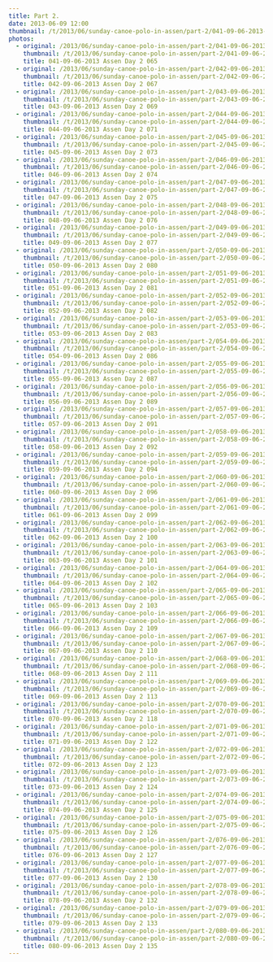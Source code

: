 ```yaml
---
title: Part 2.
date: 2013-06-09 12:00
thumbnail: /t/2013/06/sunday-canoe-polo-in-assen/part-2/041-09-06-2013-assen-day-2-065.jpg
photos:
  - original: /2013/06/sunday-canoe-polo-in-assen/part-2/041-09-06-2013-assen-day-2-065.jpg
    thumbnail: /t/2013/06/sunday-canoe-polo-in-assen/part-2/041-09-06-2013-assen-day-2-065.jpg
    title: 041-09-06-2013 Assen Day 2 065
  - original: /2013/06/sunday-canoe-polo-in-assen/part-2/042-09-06-2013-assen-day-2-067.jpg
    thumbnail: /t/2013/06/sunday-canoe-polo-in-assen/part-2/042-09-06-2013-assen-day-2-067.jpg
    title: 042-09-06-2013 Assen Day 2 067
  - original: /2013/06/sunday-canoe-polo-in-assen/part-2/043-09-06-2013-assen-day-2-069.jpg
    thumbnail: /t/2013/06/sunday-canoe-polo-in-assen/part-2/043-09-06-2013-assen-day-2-069.jpg
    title: 043-09-06-2013 Assen Day 2 069
  - original: /2013/06/sunday-canoe-polo-in-assen/part-2/044-09-06-2013-assen-day-2-071.jpg
    thumbnail: /t/2013/06/sunday-canoe-polo-in-assen/part-2/044-09-06-2013-assen-day-2-071.jpg
    title: 044-09-06-2013 Assen Day 2 071
  - original: /2013/06/sunday-canoe-polo-in-assen/part-2/045-09-06-2013-assen-day-2-073.jpg
    thumbnail: /t/2013/06/sunday-canoe-polo-in-assen/part-2/045-09-06-2013-assen-day-2-073.jpg
    title: 045-09-06-2013 Assen Day 2 073
  - original: /2013/06/sunday-canoe-polo-in-assen/part-2/046-09-06-2013-assen-day-2-074.jpg
    thumbnail: /t/2013/06/sunday-canoe-polo-in-assen/part-2/046-09-06-2013-assen-day-2-074.jpg
    title: 046-09-06-2013 Assen Day 2 074
  - original: /2013/06/sunday-canoe-polo-in-assen/part-2/047-09-06-2013-assen-day-2-075.jpg
    thumbnail: /t/2013/06/sunday-canoe-polo-in-assen/part-2/047-09-06-2013-assen-day-2-075.jpg
    title: 047-09-06-2013 Assen Day 2 075
  - original: /2013/06/sunday-canoe-polo-in-assen/part-2/048-09-06-2013-assen-day-2-076.jpg
    thumbnail: /t/2013/06/sunday-canoe-polo-in-assen/part-2/048-09-06-2013-assen-day-2-076.jpg
    title: 048-09-06-2013 Assen Day 2 076
  - original: /2013/06/sunday-canoe-polo-in-assen/part-2/049-09-06-2013-assen-day-2-077.jpg
    thumbnail: /t/2013/06/sunday-canoe-polo-in-assen/part-2/049-09-06-2013-assen-day-2-077.jpg
    title: 049-09-06-2013 Assen Day 2 077
  - original: /2013/06/sunday-canoe-polo-in-assen/part-2/050-09-06-2013-assen-day-2-080.jpg
    thumbnail: /t/2013/06/sunday-canoe-polo-in-assen/part-2/050-09-06-2013-assen-day-2-080.jpg
    title: 050-09-06-2013 Assen Day 2 080
  - original: /2013/06/sunday-canoe-polo-in-assen/part-2/051-09-06-2013-assen-day-2-081.jpg
    thumbnail: /t/2013/06/sunday-canoe-polo-in-assen/part-2/051-09-06-2013-assen-day-2-081.jpg
    title: 051-09-06-2013 Assen Day 2 081
  - original: /2013/06/sunday-canoe-polo-in-assen/part-2/052-09-06-2013-assen-day-2-082.jpg
    thumbnail: /t/2013/06/sunday-canoe-polo-in-assen/part-2/052-09-06-2013-assen-day-2-082.jpg
    title: 052-09-06-2013 Assen Day 2 082
  - original: /2013/06/sunday-canoe-polo-in-assen/part-2/053-09-06-2013-assen-day-2-083.jpg
    thumbnail: /t/2013/06/sunday-canoe-polo-in-assen/part-2/053-09-06-2013-assen-day-2-083.jpg
    title: 053-09-06-2013 Assen Day 2 083
  - original: /2013/06/sunday-canoe-polo-in-assen/part-2/054-09-06-2013-assen-day-2-086.jpg
    thumbnail: /t/2013/06/sunday-canoe-polo-in-assen/part-2/054-09-06-2013-assen-day-2-086.jpg
    title: 054-09-06-2013 Assen Day 2 086
  - original: /2013/06/sunday-canoe-polo-in-assen/part-2/055-09-06-2013-assen-day-2-087.jpg
    thumbnail: /t/2013/06/sunday-canoe-polo-in-assen/part-2/055-09-06-2013-assen-day-2-087.jpg
    title: 055-09-06-2013 Assen Day 2 087
  - original: /2013/06/sunday-canoe-polo-in-assen/part-2/056-09-06-2013-assen-day-2-089.jpg
    thumbnail: /t/2013/06/sunday-canoe-polo-in-assen/part-2/056-09-06-2013-assen-day-2-089.jpg
    title: 056-09-06-2013 Assen Day 2 089
  - original: /2013/06/sunday-canoe-polo-in-assen/part-2/057-09-06-2013-assen-day-2-091.jpg
    thumbnail: /t/2013/06/sunday-canoe-polo-in-assen/part-2/057-09-06-2013-assen-day-2-091.jpg
    title: 057-09-06-2013 Assen Day 2 091
  - original: /2013/06/sunday-canoe-polo-in-assen/part-2/058-09-06-2013-assen-day-2-092.jpg
    thumbnail: /t/2013/06/sunday-canoe-polo-in-assen/part-2/058-09-06-2013-assen-day-2-092.jpg
    title: 058-09-06-2013 Assen Day 2 092
  - original: /2013/06/sunday-canoe-polo-in-assen/part-2/059-09-06-2013-assen-day-2-094.jpg
    thumbnail: /t/2013/06/sunday-canoe-polo-in-assen/part-2/059-09-06-2013-assen-day-2-094.jpg
    title: 059-09-06-2013 Assen Day 2 094
  - original: /2013/06/sunday-canoe-polo-in-assen/part-2/060-09-06-2013-assen-day-2-096.jpg
    thumbnail: /t/2013/06/sunday-canoe-polo-in-assen/part-2/060-09-06-2013-assen-day-2-096.jpg
    title: 060-09-06-2013 Assen Day 2 096
  - original: /2013/06/sunday-canoe-polo-in-assen/part-2/061-09-06-2013-assen-day-2-099.jpg
    thumbnail: /t/2013/06/sunday-canoe-polo-in-assen/part-2/061-09-06-2013-assen-day-2-099.jpg
    title: 061-09-06-2013 Assen Day 2 099
  - original: /2013/06/sunday-canoe-polo-in-assen/part-2/062-09-06-2013-assen-day-2-100.jpg
    thumbnail: /t/2013/06/sunday-canoe-polo-in-assen/part-2/062-09-06-2013-assen-day-2-100.jpg
    title: 062-09-06-2013 Assen Day 2 100
  - original: /2013/06/sunday-canoe-polo-in-assen/part-2/063-09-06-2013-assen-day-2-101.jpg
    thumbnail: /t/2013/06/sunday-canoe-polo-in-assen/part-2/063-09-06-2013-assen-day-2-101.jpg
    title: 063-09-06-2013 Assen Day 2 101
  - original: /2013/06/sunday-canoe-polo-in-assen/part-2/064-09-06-2013-assen-day-2-102.jpg
    thumbnail: /t/2013/06/sunday-canoe-polo-in-assen/part-2/064-09-06-2013-assen-day-2-102.jpg
    title: 064-09-06-2013 Assen Day 2 102
  - original: /2013/06/sunday-canoe-polo-in-assen/part-2/065-09-06-2013-assen-day-2-103.jpg
    thumbnail: /t/2013/06/sunday-canoe-polo-in-assen/part-2/065-09-06-2013-assen-day-2-103.jpg
    title: 065-09-06-2013 Assen Day 2 103
  - original: /2013/06/sunday-canoe-polo-in-assen/part-2/066-09-06-2013-assen-day-2-109.jpg
    thumbnail: /t/2013/06/sunday-canoe-polo-in-assen/part-2/066-09-06-2013-assen-day-2-109.jpg
    title: 066-09-06-2013 Assen Day 2 109
  - original: /2013/06/sunday-canoe-polo-in-assen/part-2/067-09-06-2013-assen-day-2-110.jpg
    thumbnail: /t/2013/06/sunday-canoe-polo-in-assen/part-2/067-09-06-2013-assen-day-2-110.jpg
    title: 067-09-06-2013 Assen Day 2 110
  - original: /2013/06/sunday-canoe-polo-in-assen/part-2/068-09-06-2013-assen-day-2-111.jpg
    thumbnail: /t/2013/06/sunday-canoe-polo-in-assen/part-2/068-09-06-2013-assen-day-2-111.jpg
    title: 068-09-06-2013 Assen Day 2 111
  - original: /2013/06/sunday-canoe-polo-in-assen/part-2/069-09-06-2013-assen-day-2-113.jpg
    thumbnail: /t/2013/06/sunday-canoe-polo-in-assen/part-2/069-09-06-2013-assen-day-2-113.jpg
    title: 069-09-06-2013 Assen Day 2 113
  - original: /2013/06/sunday-canoe-polo-in-assen/part-2/070-09-06-2013-assen-day-2-118.jpg
    thumbnail: /t/2013/06/sunday-canoe-polo-in-assen/part-2/070-09-06-2013-assen-day-2-118.jpg
    title: 070-09-06-2013 Assen Day 2 118
  - original: /2013/06/sunday-canoe-polo-in-assen/part-2/071-09-06-2013-assen-day-2-122.jpg
    thumbnail: /t/2013/06/sunday-canoe-polo-in-assen/part-2/071-09-06-2013-assen-day-2-122.jpg
    title: 071-09-06-2013 Assen Day 2 122
  - original: /2013/06/sunday-canoe-polo-in-assen/part-2/072-09-06-2013-assen-day-2-123.jpg
    thumbnail: /t/2013/06/sunday-canoe-polo-in-assen/part-2/072-09-06-2013-assen-day-2-123.jpg
    title: 072-09-06-2013 Assen Day 2 123
  - original: /2013/06/sunday-canoe-polo-in-assen/part-2/073-09-06-2013-assen-day-2-124.jpg
    thumbnail: /t/2013/06/sunday-canoe-polo-in-assen/part-2/073-09-06-2013-assen-day-2-124.jpg
    title: 073-09-06-2013 Assen Day 2 124
  - original: /2013/06/sunday-canoe-polo-in-assen/part-2/074-09-06-2013-assen-day-2-125.jpg
    thumbnail: /t/2013/06/sunday-canoe-polo-in-assen/part-2/074-09-06-2013-assen-day-2-125.jpg
    title: 074-09-06-2013 Assen Day 2 125
  - original: /2013/06/sunday-canoe-polo-in-assen/part-2/075-09-06-2013-assen-day-2-126.jpg
    thumbnail: /t/2013/06/sunday-canoe-polo-in-assen/part-2/075-09-06-2013-assen-day-2-126.jpg
    title: 075-09-06-2013 Assen Day 2 126
  - original: /2013/06/sunday-canoe-polo-in-assen/part-2/076-09-06-2013-assen-day-2-127.jpg
    thumbnail: /t/2013/06/sunday-canoe-polo-in-assen/part-2/076-09-06-2013-assen-day-2-127.jpg
    title: 076-09-06-2013 Assen Day 2 127
  - original: /2013/06/sunday-canoe-polo-in-assen/part-2/077-09-06-2013-assen-day-2-130.jpg
    thumbnail: /t/2013/06/sunday-canoe-polo-in-assen/part-2/077-09-06-2013-assen-day-2-130.jpg
    title: 077-09-06-2013 Assen Day 2 130
  - original: /2013/06/sunday-canoe-polo-in-assen/part-2/078-09-06-2013-assen-day-2-132.jpg
    thumbnail: /t/2013/06/sunday-canoe-polo-in-assen/part-2/078-09-06-2013-assen-day-2-132.jpg
    title: 078-09-06-2013 Assen Day 2 132
  - original: /2013/06/sunday-canoe-polo-in-assen/part-2/079-09-06-2013-assen-day-2-133.jpg
    thumbnail: /t/2013/06/sunday-canoe-polo-in-assen/part-2/079-09-06-2013-assen-day-2-133.jpg
    title: 079-09-06-2013 Assen Day 2 133
  - original: /2013/06/sunday-canoe-polo-in-assen/part-2/080-09-06-2013-assen-day-2-135.jpg
    thumbnail: /t/2013/06/sunday-canoe-polo-in-assen/part-2/080-09-06-2013-assen-day-2-135.jpg
    title: 080-09-06-2013 Assen Day 2 135
---
```

